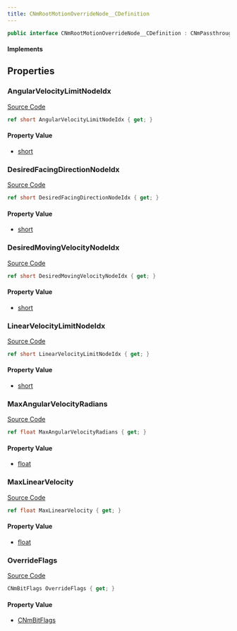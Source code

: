 ```yaml
---
title: CNmRootMotionOverrideNode__CDefinition
---
```


```csharp
public interface CNmRootMotionOverrideNode__CDefinition : CNmPassthroughNode__CDefinition, CNmPoseNode__CDefinition, CNmGraphNode__CDefinition, ISchemaClass<CNmGraphNode__CDefinition>, ISchemaClass<CNmPoseNode__CDefinition>, ISchemaClass<CNmPassthroughNode__CDefinition>, ISchemaClass<CNmRootMotionOverrideNode__CDefinition>, ISchemaField, ISchemaClass, INativeHandle
```

#### Implements

## Properties

### AngularVelocityLimitNodeIdx

[Source Code](https://github.com/swiftly-solution/swiftlys2/blob/main/managed/src/SwiftlyS2.Generated/Schemas/Interfaces/CNmRootMotionOverrideNode__CDefinition.cs#L23)

```csharp
ref short AngularVelocityLimitNodeIdx { get; }
```

#### Property Value

- [short](https://learn.microsoft.com/dotnet/api/system.int16)

### DesiredFacingDirectionNodeIdx

[Source Code](https://github.com/swiftly-solution/swiftlys2/blob/main/managed/src/SwiftlyS2.Generated/Schemas/Interfaces/CNmRootMotionOverrideNode__CDefinition.cs#L19)

```csharp
ref short DesiredFacingDirectionNodeIdx { get; }
```

#### Property Value

- [short](https://learn.microsoft.com/dotnet/api/system.int16)

### DesiredMovingVelocityNodeIdx

[Source Code](https://github.com/swiftly-solution/swiftlys2/blob/main/managed/src/SwiftlyS2.Generated/Schemas/Interfaces/CNmRootMotionOverrideNode__CDefinition.cs#L17)

```csharp
ref short DesiredMovingVelocityNodeIdx { get; }
```

#### Property Value

- [short](https://learn.microsoft.com/dotnet/api/system.int16)

### LinearVelocityLimitNodeIdx

[Source Code](https://github.com/swiftly-solution/swiftlys2/blob/main/managed/src/SwiftlyS2.Generated/Schemas/Interfaces/CNmRootMotionOverrideNode__CDefinition.cs#L21)

```csharp
ref short LinearVelocityLimitNodeIdx { get; }
```

#### Property Value

- [short](https://learn.microsoft.com/dotnet/api/system.int16)

### MaxAngularVelocityRadians

[Source Code](https://github.com/swiftly-solution/swiftlys2/blob/main/managed/src/SwiftlyS2.Generated/Schemas/Interfaces/CNmRootMotionOverrideNode__CDefinition.cs#L27)

```csharp
ref float MaxAngularVelocityRadians { get; }
```

#### Property Value

- [float](https://learn.microsoft.com/dotnet/api/system.single)

### MaxLinearVelocity

[Source Code](https://github.com/swiftly-solution/swiftlys2/blob/main/managed/src/SwiftlyS2.Generated/Schemas/Interfaces/CNmRootMotionOverrideNode__CDefinition.cs#L25)

```csharp
ref float MaxLinearVelocity { get; }
```

#### Property Value

- [float](https://learn.microsoft.com/dotnet/api/system.single)

### OverrideFlags

[Source Code](https://github.com/swiftly-solution/swiftlys2/blob/main/managed/src/SwiftlyS2.Generated/Schemas/Interfaces/CNmRootMotionOverrideNode__CDefinition.cs#L29)

```csharp
CNmBitFlags OverrideFlags { get; }
```

#### Property Value

- [CNmBitFlags](/docs/api/shared/schemadefinitions/cnmbitflags)

